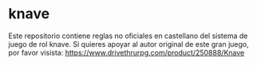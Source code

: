 # knave
Este repositorio contiene reglas no oficiales en castellano del sistema de juego de rol knave. Si quieres apoyar al autor original de este gran juego, por favor visista: https://www.drivethrurpg.com/product/250888/Knave
